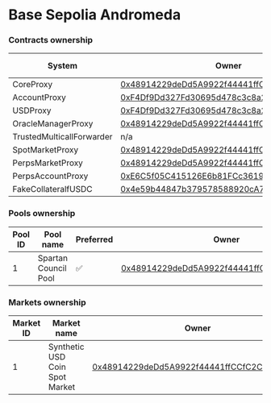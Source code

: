 # Base Sepolia Andromeda

### Contracts ownership

| System                    | Owner                                                                                                                         | Nominated owner |
| ------------------------- | ----------------------------------------------------------------------------------------------------------------------------- | --------------- |
| CoreProxy                 | [0x48914229deDd5A9922f44441ffCCfC2Cb7856Ee9](https://sepolia.basescan.org/address/0x48914229deDd5A9922f44441ffCCfC2Cb7856Ee9) | n/a             |
| AccountProxy              | [0xF4Df9Dd327Fd30695d478c3c8a2fffAddcdD0d31](https://sepolia.basescan.org/address/0xF4Df9Dd327Fd30695d478c3c8a2fffAddcdD0d31) | n/a             |
| USDProxy                  | [0xF4Df9Dd327Fd30695d478c3c8a2fffAddcdD0d31](https://sepolia.basescan.org/address/0xF4Df9Dd327Fd30695d478c3c8a2fffAddcdD0d31) | n/a             |
| OracleManagerProxy        | [0x48914229deDd5A9922f44441ffCCfC2Cb7856Ee9](https://sepolia.basescan.org/address/0x48914229deDd5A9922f44441ffCCfC2Cb7856Ee9) | n/a             |
| TrustedMulticallForwarder | n/a                                                                                                                           | n/a             |
| SpotMarketProxy           | [0x48914229deDd5A9922f44441ffCCfC2Cb7856Ee9](https://sepolia.basescan.org/address/0x48914229deDd5A9922f44441ffCCfC2Cb7856Ee9) | n/a             |
| PerpsMarketProxy          | [0x48914229deDd5A9922f44441ffCCfC2Cb7856Ee9](https://sepolia.basescan.org/address/0x48914229deDd5A9922f44441ffCCfC2Cb7856Ee9) | n/a             |
| PerpsAccountProxy         | [0xE6C5f05C415126E6b81FCc3619f65Db2fCAd58D0](https://sepolia.basescan.org/address/0xE6C5f05C415126E6b81FCc3619f65Db2fCAd58D0) | n/a             |
| FakeCollateralfUSDC       | [0x4e59b44847b379578588920cA78FbF26c0B4956C](https://sepolia.basescan.org/address/0x4e59b44847b379578588920cA78FbF26c0B4956C) | n/a             |

### Pools ownership

| Pool ID | Pool name            | Preferred | Owner                                                                                                                         | Nominated owner |
| ------- | -------------------- | --------- | ----------------------------------------------------------------------------------------------------------------------------- | --------------- |
| 1       | Spartan Council Pool | ✅         | [0x48914229deDd5A9922f44441ffCCfC2Cb7856Ee9](https://sepolia.basescan.org/address/0x48914229deDd5A9922f44441ffCCfC2Cb7856Ee9) | n/a             |

### Markets ownership

| Market ID | Market name                    | Owner                                                                                                                         | Nominated owner |
| --------- | ------------------------------ | ----------------------------------------------------------------------------------------------------------------------------- | --------------- |
| 1         | Synthetic USD Coin Spot Market | [0x48914229deDd5A9922f44441ffCCfC2Cb7856Ee9](https://sepolia.basescan.org/address/0x48914229deDd5A9922f44441ffCCfC2Cb7856Ee9) | n/a             |
